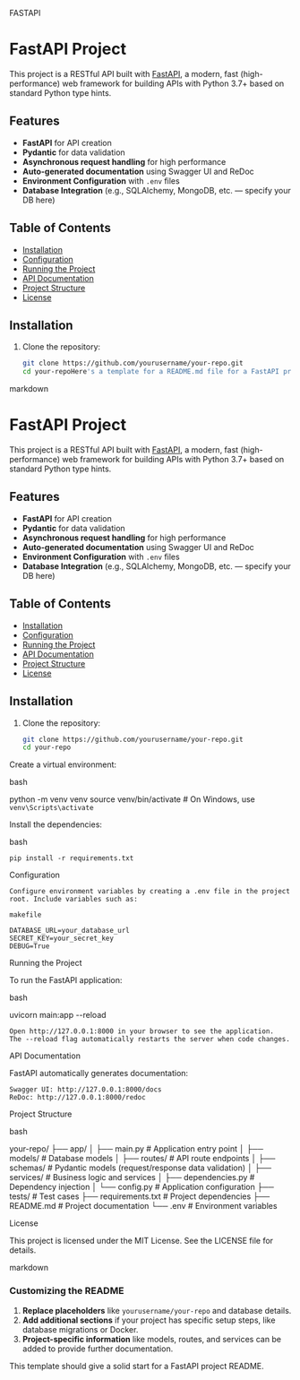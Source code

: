 FASTAPI
# FastAPI Project

This project is a RESTful API built with [FastAPI](https://fastapi.tiangolo.com/), a modern, fast (high-performance) web framework for building APIs with Python 3.7+ based on standard Python type hints.

## Features

- **FastAPI** for API creation
- **Pydantic** for data validation
- **Asynchronous request handling** for high performance
- **Auto-generated documentation** using Swagger UI and ReDoc
- **Environment Configuration** with `.env` files
- **Database Integration** (e.g., SQLAlchemy, MongoDB, etc. — specify your DB here)

## Table of Contents

- [Installation](#installation)
- [Configuration](#configuration)
- [Running the Project](#running-the-project)
- [API Documentation](#api-documentation)
- [Project Structure](#project-structure)
- [License](#license)

## Installation

1. Clone the repository:

   ```bash
   git clone https://github.com/yourusername/your-repo.git
   cd your-repoHere's a template for a README.md file for a FastAPI project. This file covers the basics and can be customized to fit your specific project.

markdown

# FastAPI Project

This project is a RESTful API built with [FastAPI](https://fastapi.tiangolo.com/), a modern, fast (high-performance) web framework for building APIs with Python 3.7+ based on standard Python type hints.

## Features

- **FastAPI** for API creation
- **Pydantic** for data validation
- **Asynchronous request handling** for high performance
- **Auto-generated documentation** using Swagger UI and ReDoc
- **Environment Configuration** with `.env` files
- **Database Integration** (e.g., SQLAlchemy, MongoDB, etc. — specify your DB here)

## Table of Contents

- [Installation](#installation)
- [Configuration](#configuration)
- [Running the Project](#running-the-project)
- [API Documentation](#api-documentation)
- [Project Structure](#project-structure)
- [License](#license)

## Installation

1. Clone the repository:

   ```bash
   git clone https://github.com/yourusername/your-repo.git
   cd your-repo

  Create a virtual environment:

bash

python -m venv venv
source venv/bin/activate  # On Windows, use `venv\Scripts\activate`

Install the dependencies:

bash

    pip install -r requirements.txt

Configuration

    Configure environment variables by creating a .env file in the project root. Include variables such as:

    makefile

    DATABASE_URL=your_database_url
    SECRET_KEY=your_secret_key
    DEBUG=True

Running the Project

To run the FastAPI application:

bash

uvicorn main:app --reload

    Open http://127.0.0.1:8000 in your browser to see the application.
    The --reload flag automatically restarts the server when code changes.

API Documentation

FastAPI automatically generates documentation:

    Swagger UI: http://127.0.0.1:8000/docs
    ReDoc: http://127.0.0.1:8000/redoc

Project Structure

bash

your-repo/
├── app/
│   ├── main.py            # Application entry point
│   ├── models/            # Database models
│   ├── routes/            # API route endpoints
│   ├── schemas/           # Pydantic models (request/response data validation)
│   ├── services/          # Business logic and services
│   ├── dependencies.py    # Dependency injection
│   └── config.py          # Application configuration
├── tests/                 # Test cases
├── requirements.txt       # Project dependencies
├── README.md              # Project documentation
└── .env                   # Environment variables

License

This project is licensed under the MIT License. See the LICENSE file for details.

markdown


### Customizing the README

1. **Replace placeholders** like `yourusername/your-repo` and database details.
2. **Add additional sections** if your project has specific setup steps, like database migrations or Docker.
3. **Project-specific information** like models, routes, and services can be added to provide further documentation.

This template should give a solid start for a FastAPI project README.

   
